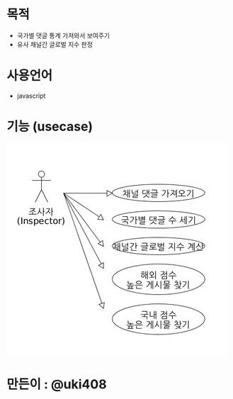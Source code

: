 # 목적
 - 국가별 댓글 통계 가져와서 보여주기
 - 유사 채널간 글로벌 지수 판정

# 사용언어
 - javascript

# 기능 (usecase)
![Alt text](/img/usecase_simple.png "usecase_simple")    

# 만든이 : @uki408
